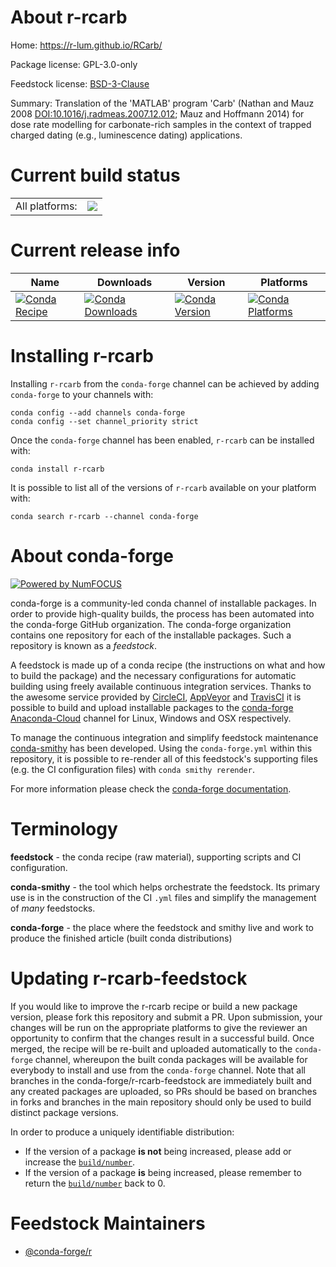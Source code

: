 About r-rcarb
=============

Home: https://r-lum.github.io/RCarb/

Package license: GPL-3.0-only

Feedstock license: [BSD-3-Clause](https://github.com/conda-forge/r-rcarb-feedstock/blob/master/LICENSE.txt)

Summary: Translation of the 'MATLAB' program 'Carb' (Nathan and Mauz 2008 <DOI:10.1016/j.radmeas.2007.12.012>; Mauz and Hoffmann 2014) for dose rate modelling for carbonate-rich samples in the context of trapped charged dating (e.g., luminescence dating) applications.

Current build status
====================


<table><tr><td>All platforms:</td>
    <td>
      <a href="https://dev.azure.com/conda-forge/feedstock-builds/_build/latest?definitionId=10676&branchName=master">
        <img src="https://dev.azure.com/conda-forge/feedstock-builds/_apis/build/status/r-rcarb-feedstock?branchName=master">
      </a>
    </td>
  </tr>
</table>

Current release info
====================

| Name | Downloads | Version | Platforms |
| --- | --- | --- | --- |
| [![Conda Recipe](https://img.shields.io/badge/recipe-r--rcarb-green.svg)](https://anaconda.org/conda-forge/r-rcarb) | [![Conda Downloads](https://img.shields.io/conda/dn/conda-forge/r-rcarb.svg)](https://anaconda.org/conda-forge/r-rcarb) | [![Conda Version](https://img.shields.io/conda/vn/conda-forge/r-rcarb.svg)](https://anaconda.org/conda-forge/r-rcarb) | [![Conda Platforms](https://img.shields.io/conda/pn/conda-forge/r-rcarb.svg)](https://anaconda.org/conda-forge/r-rcarb) |

Installing r-rcarb
==================

Installing `r-rcarb` from the `conda-forge` channel can be achieved by adding `conda-forge` to your channels with:

```
conda config --add channels conda-forge
conda config --set channel_priority strict
```

Once the `conda-forge` channel has been enabled, `r-rcarb` can be installed with:

```
conda install r-rcarb
```

It is possible to list all of the versions of `r-rcarb` available on your platform with:

```
conda search r-rcarb --channel conda-forge
```


About conda-forge
=================

[![Powered by NumFOCUS](https://img.shields.io/badge/powered%20by-NumFOCUS-orange.svg?style=flat&colorA=E1523D&colorB=007D8A)](http://numfocus.org)

conda-forge is a community-led conda channel of installable packages.
In order to provide high-quality builds, the process has been automated into the
conda-forge GitHub organization. The conda-forge organization contains one repository
for each of the installable packages. Such a repository is known as a *feedstock*.

A feedstock is made up of a conda recipe (the instructions on what and how to build
the package) and the necessary configurations for automatic building using freely
available continuous integration services. Thanks to the awesome service provided by
[CircleCI](https://circleci.com/), [AppVeyor](https://www.appveyor.com/)
and [TravisCI](https://travis-ci.com/) it is possible to build and upload installable
packages to the [conda-forge](https://anaconda.org/conda-forge)
[Anaconda-Cloud](https://anaconda.org/) channel for Linux, Windows and OSX respectively.

To manage the continuous integration and simplify feedstock maintenance
[conda-smithy](https://github.com/conda-forge/conda-smithy) has been developed.
Using the ``conda-forge.yml`` within this repository, it is possible to re-render all of
this feedstock's supporting files (e.g. the CI configuration files) with ``conda smithy rerender``.

For more information please check the [conda-forge documentation](https://conda-forge.org/docs/).

Terminology
===========

**feedstock** - the conda recipe (raw material), supporting scripts and CI configuration.

**conda-smithy** - the tool which helps orchestrate the feedstock.
                   Its primary use is in the construction of the CI ``.yml`` files
                   and simplify the management of *many* feedstocks.

**conda-forge** - the place where the feedstock and smithy live and work to
                  produce the finished article (built conda distributions)


Updating r-rcarb-feedstock
==========================

If you would like to improve the r-rcarb recipe or build a new
package version, please fork this repository and submit a PR. Upon submission,
your changes will be run on the appropriate platforms to give the reviewer an
opportunity to confirm that the changes result in a successful build. Once
merged, the recipe will be re-built and uploaded automatically to the
`conda-forge` channel, whereupon the built conda packages will be available for
everybody to install and use from the `conda-forge` channel.
Note that all branches in the conda-forge/r-rcarb-feedstock are
immediately built and any created packages are uploaded, so PRs should be based
on branches in forks and branches in the main repository should only be used to
build distinct package versions.

In order to produce a uniquely identifiable distribution:
 * If the version of a package **is not** being increased, please add or increase
   the [``build/number``](https://docs.conda.io/projects/conda-build/en/latest/resources/define-metadata.html#build-number-and-string).
 * If the version of a package **is** being increased, please remember to return
   the [``build/number``](https://docs.conda.io/projects/conda-build/en/latest/resources/define-metadata.html#build-number-and-string)
   back to 0.

Feedstock Maintainers
=====================

* [@conda-forge/r](https://github.com/conda-forge/r/)

